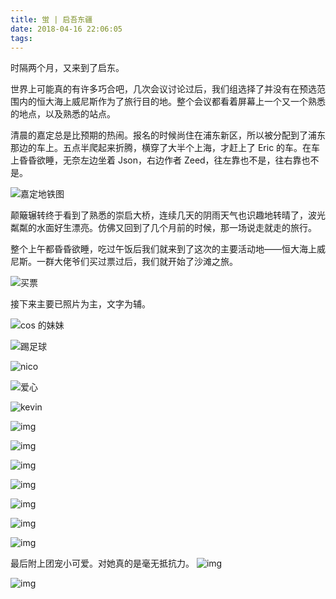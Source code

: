 ```yaml
---
title: 蛍 | 启吾东疆
date: 2018-04-16 22:06:05
tags:
---
```


时隔两个月，又来到了启东。

世界上可能真的有许多巧合吧，几次会议讨论过后，我们组选择了并没有在预选范围内的恒大海上威尼斯作为了旅行目的地。整个会议都看着屏幕上一个又一个熟悉的地点，以及熟悉的站点。

清晨的嘉定总是比预期的热闹。报名的时候尚住在浦东新区，所以被分配到了浦东那边的车上。五点半爬起来折腾，横穿了大半个上海，才赶上了 Eric 的车。在车上昏昏欲睡，无奈左边坐着 Json，右边作者 Zeed，往左靠也不是，往右靠也不是。

![嘉定地铁图](http://m.qpic.cn/psb?/V10ZHE9M4DB6nN/DOaLkEaiP15x1TQuySr0KSLmv4Ui4wzmxZRanDRxCfk!/b/dDABAAAAAAAA&bo=jAcABYwHAAURBzA!&rf=viewer_4)

颠簸辗转终于看到了熟悉的崇启大桥，连续几天的阴雨天气也识趣地转晴了，波光粼粼的水面好生漂亮。仿佛又回到了几个月前的时候，那一场说走就走的旅行。

整个上午都昏昏欲睡，吃过午饭后我们就来到了这次的主要活动地——恒大海上威尼斯。一群大佬爷们买过票过后，我们就开始了沙滩之旅。

![买票](http://m.qpic.cn/psb?/V10ZHE9M4DB6nN/Kd19rzVB8Hak3MoWK5EM*eLq7HznAOxhhF6bbMWnrxQ!/b/dGcBAAAAAAAA&bo=XgY4BAAAAAARB1Q!&rf=viewer_4)

接下来主要已照片为主，文字为辅。

![cos 的妹妹](http://m.qpic.cn/psb?/V10ZHE9M4DB6nN/DSs0JOQLxJed2fYvUUEZrzfRECMiy64PQP7cZbNJk3k!/b/dDMBAAAAAAAA&bo=XgY4BAAAAAARB1Q!&rf=viewer_4)

![踢足球](http://m.qpic.cn/psb?/V10ZHE9M4DB6nN/L9FaTF2GCjckq7yOwF3d.e6d*KaYd44TokFPkkIKojI!/b/dDMBAAAAAAAA&bo=gAcABYAHAAURBzA!&rf=viewer_4)

![nico](http://m.qpic.cn/psb?/V10ZHE9M4DB6nN/ZJajk*0e*FzNCP6C.lM4wI6cGh6ZyQUuJ*U8sFbNmo8!/b/dDABAAAAAAAA&bo=gAcABYAHAAURFyA!&rf=viewer_4)

![爱心](http://m.qpic.cn/psb?/V10ZHE9M4DB6nN/PdRKzFzRk0P87vLu6LwsItaMKGWZjqPN12jEoUjJTMs!/b/dEMBAAAAAAAA&bo=gAcABYAHAAURJxA!&rf=viewer_4)

![kevin](http://m.qpic.cn/psb?/V10ZHE9M4DB6nN/iNTpgwuj5IyJqmoAmrtR28duIL7COMo19Gm8YX6Nt6w!/b/dGcBAAAAAAAA&bo=gAcABYAHAAURFyA!&rf=viewer_4)

![img](http://m.qpic.cn/psb?/V10ZHE9M4DB6nN/qNXgc0jPH4EC7gfblVr7REoJo5cCzAWSQJ94Q61VbjI!/b/dEABAAAAAAAA&bo=AAWABwAFgAcRJxA!&rf=viewer_4)

![img](http://m.qpic.cn/psb?/V10ZHE9M4DB6nN/JGMS9bmsJ9WbFGzfDBKKklzBhVmLM4EAOLgIIcVtOVk!/b/dEMBAAAAAAAA&bo=gAcABYAHAAURJxA!&rf=viewer_4)

![img](http://m.qpic.cn/psb?/V10ZHE9M4DB6nN/XfusTT*UVoh*QX4l6opf1DsmPbhEEhKXGRuyzKTl12A!/b/dEEBAAAAAAAA&bo=gAcABYAHAAURJxA!&rf=viewer_4)

![img](http://m.qpic.cn/psb?/V10ZHE9M4DB6nN/8uL0QIWfNy2MZ3jwxpIqdxOh5ECRScPeA8QiuvaZqSo!/b/dDEBAAAAAAAA&bo=gAcABYAHAAURJxA!&rf=viewer_4)

![img](http://m.qpic.cn/psb?/V10ZHE9M4DB6nN/qwVUbeLDFLDRXctab1Im8ELfQ8E1x.YwWGE3663Ltxg!/b/dEEBAAAAAAAA&bo=fwcABX8HAAURFyA!&rf=viewer_4)

![img](http://m.qpic.cn/psb?/V10ZHE9M4DB6nN/u3SvbrgdBHT2sVKy.MBxsFl65qcZRhVkyi8zuyW1YtY!/b/dEIBAAAAAAAA&bo=jAcABYwHAAURJxA!&rf=viewer_4)

![img](http://m.qpic.cn/psb?/V10ZHE9M4DB6nN/QARtnRaZuM7ydF6UB6zPEcbIfkDle03K40TdoLGbf*k!/b/dEIBAAAAAAAA&bo=jAcABYwHAAURJxA!&rf=viewer_4)

最后附上团宠小可爱。对她真的是毫无抵抗力。
![img](http://m.qpic.cn/psb?/V10ZHE9M4DB6nN/4ZgwHZv.tXvpod3V9j.hmCxCrgYKPmS3NMkGez7OGzg!/b/dIMAAAAAAAAA&bo=4wgABeMIAAURNwA!&rf=viewer_4)

![img](http://m.qpic.cn/psb?/V10ZHE9M4DB6nN/2Vs*msDo50JWBBw8YELg5RFwB2DE7QqE4Y58ZTJ5kpE!/b/dEABAAAAAAAA&bo=gAcABYAHAAURBzA!&rf=viewer_4)
